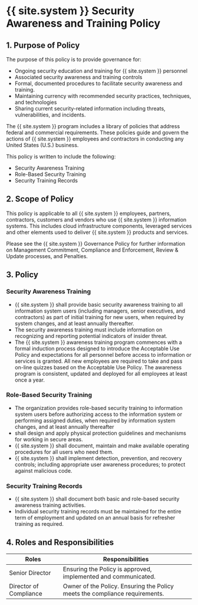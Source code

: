 # {{ site.system }} Security Awareness and Training Policy

## 1. Purpose of Policy
The purpose of this policy is to provide governance for:
* Ongoing security education and training for {{ site.system }} personnel
* Associated security awareness and training controls
* Formal, documented procedures to facilitate security awareness and training.
* Maintaining currency with recommended security practices, techniques, and technologies
* Sharing current security-related information including threats, vulnerabilities, and incidents.

The {{ site.system }} program includes a library of policies that address federal and commercial requirements. These policies guide and govern the actions of {{ site.system }} employees and contractors in conducting any United States (U.S.) business.

This policy is written to include the following:
* Security Awareness Training
* Role-Based Security Training
* Security Training Records

## 2. Scope of Policy
This policy is applicable to all {{ site.system }} employees, partners, contractors, customers and vendors who use {{ site.system }} information systems. This includes cloud infrastructure components, leveraged services and other elements used to deliver {{ site.system }} products and services.

Please see the {{ site.system }} Governance Policy for further information on Management Commitment, Compliance and Enforcement, Review & Update processes, and Penalties.

## 3. Policy
### Security Awareness Training
* {{ site.system }} shall provide basic security awareness training to all information system users (including managers, senior executives, and contractors) as part of initial training for new users, when required by system changes, and at least annually thereafter.
* The security awareness training must include information on recognizing and reporting potential indicators of insider threat.
* The {{ site.system }} awareness training program commences with a formal induction process designed to introduce the Acceptable Use Policy and expectations for all personnel before access to information or services is granted. All new employees are required to take and pass on-line quizzes based on the Acceptable Use Policy. The awareness program is consistent, updated and deployed for all employees at least once a year.

### Role-Based Security Training
* The organization provides role-based security training to information system users before authorizing access to the information system or performing assigned duties, when required by information system changes, and at least annually thereafter
 * shall design and apply physical protection guidelines and mechanisms for working in secure areas.
 * {{ site.system }} shall document, maintain and make available operating procedures for all users who need them.
 * {{ site.system }} shall implement detection, prevention, and recovery controls; including appropriate user awareness procedures; to protect against malicious code.

### Security Training Records
* {{ site.system }} shall document both basic and role-based security awareness training activities.
* Individual security training records must be maintained for the entire term of employment and updated on an annual basis for refresher training as required.

## 4. Roles and Responsibilities
|Roles                        |Responsibilities
|-----------------------------|---------------------------------------------------------------|
|Senior Director              | Ensuring the Policy is approved, implemented and communicated.|
|Director of Compliance       | Owner of the Policy. Ensuring the Policy meets the compliance requirements.|
